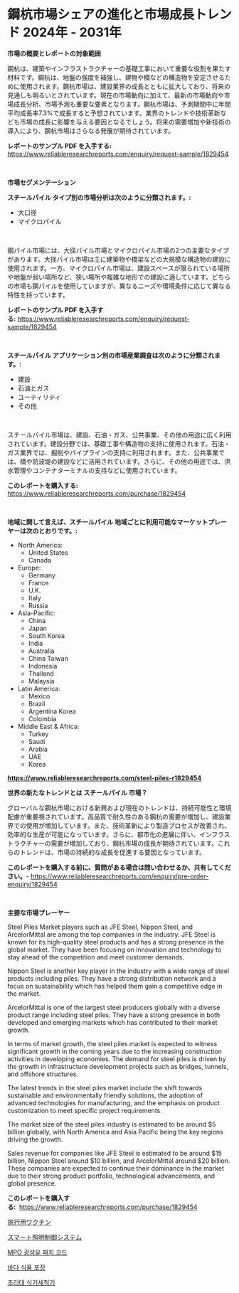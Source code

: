 <p><h1>鋼杭市場シェアの進化と市場成長トレンド 2024年 - 2031年</h1></p><p><strong>市場の概要とレポートの対象範囲</strong></p>
<p><p>鋼杭は、建築やインフラストラクチャーの基礎工事において重要な役割を果たす材料です。鋼杭は、地盤の強度を補強し、建物や橋などの構造物を安定させるために使用されます。鋼杭市場は、建設業界の成長とともに拡大しており、将来の見通しも明るいとされています。現在の市場動向に加えて、最新の市場動向や市場成長分析、市場予測も重要な要素となります。鋼杭市場は、予測期間中に年間平均成長率7.3%で成長すると予想されています。業界のトレンドや技術革新なども市場の成長に影響を与える要因となるでしょう。将来の需要増加や新技術の導入により、鋼杭市場はさらなる発展が期待されています。</p></p>
<p><strong>レポートのサンプル PDF を入手する:</strong> <a href="https://www.reliableresearchreports.com/enquiry/request-sample/1829454">https://www.reliableresearchreports.com/enquiry/request-sample/1829454</a></p>
<p>&nbsp;</p>
<p><strong>市場セグメンテーション</strong></p>
<p><strong>スチールパイル タイプ別の市場分析は次のように分類されます。:</strong></p>
<p><ul><li>大口径</li><li>マイクロパイル</li></ul></p>
<p>&nbsp;</p>
<p><p>鋼パイル市場には、大径パイル市場とマイクロパイル市場の2つの主要なタイプがあります。大径パイル市場は主に建築物や橋梁などの大規模な構造物の建設に使用されます。一方、マイクロパイル市場は、建設スペースが限られている場所や地盤が弱い場所など、狭い場所や複雑な地形での建設に適しています。どちらの市場も鋼パイルを使用していますが、異なるニーズや環境条件に応じて異なる特性を持っています。</p></p>
<p><strong>レポートのサンプル PDF を入手する:</strong>&nbsp;<a href="https://www.reliableresearchreports.com/enquiry/request-sample/1829454">https://www.reliableresearchreports.com/enquiry/request-sample/1829454</a></p>
<p>&nbsp;</p>
<p><strong> スチールパイル アプリケーション別の市場産業調査は次のように分類されます。:</strong></p>
<p><ul><li>建設</li><li>石油とガス</li><li>ユーティリティ</li><li>その他</li></ul></p>
<p>&nbsp;</p>
<p><p>スチールパイル市場は、建設、石油・ガス、公共事業、その他の用途に広く利用されています。建設分野では、基礎工事や構造物の支持に使用されます。石油・ガス業界では、掘削やパイプラインの支持に利用されます。また、公共事業では、橋や防波堤の建設などに活用されています。さらに、その他の用途では、洪水管理やコンテナターミナルの支持などに使用されています。</p></p>
<p><strong>このレポートを購入する:</strong>&nbsp; <a href="https://www.reliableresearchreports.com/purchase/1829454">https://www.reliableresearchreports.com/purchase/1829454</a></p>
<p>&nbsp;</p>
<p><strong>地域に関して言えば、スチールパイル 地域ごとに利用可能なマーケットプレーヤーは次のとおりです。:</strong></p>
<p><ul>
    <li>
        North America:
        <ul>
            <li>United States</li>
            <li>Canada</li>
        </ul>
    </li>
    <li>
        Europe:
        <ul>
            <li>Germany</li>
            <li>France</li>
            <li>U.K.</li>
            <li>Italy</li>
            <li>Russia</li>
        </ul>
    </li>
    <li>
        Asia-Pacific:
        <ul>
            <li>China</li>
            <li>Japan</li>
            <li>South Korea</li>
            <li>India</li>
            <li>Australia</li>
            <li>China Taiwan</li>
            <li>Indonesia</li>
            <li>Thailand</li>
            <li>Malaysia</li>
        </ul>
    </li>
    <li>
        Latin America:
        <ul>
            <li>Mexico</li>
            <li>Brazil</li>
            <li>Argentina Korea</li>
            <li>Colombia</li>
        </ul>
    </li>
    <li>
        Middle East & Africa:
        <ul>
            <li>Turkey</li>
            <li>Saudi</li>
            <li>Arabia</li>
            <li>UAE</li>
            <li>Korea</li>
        </ul>
    </li>
    </ul></p>
<p><strong><a href="https://www.reliableresearchreports.com/steel-piles-r1829454">https://www.reliableresearchreports.com/steel-piles-r1829454</a></strong>&nbsp;</p>
<p><strong>世界の新たなトレンドとは スチールパイル 市場？</strong></p>
<p><p>グローバルな鋼杭市場における新興および現在のトレンドは、持続可能性と環境配慮が重要視されています。高品質で耐久性のある鋼杭の需要が増加し、建設業界での使用が増加しています。また、技術革新により製造プロセスが改善され、効率的な生産が可能になっています。さらに、都市化の進展に伴い、インフラストラクチャーの需要が増加しており、鋼杭市場の成長が期待されています。これらのトレンドは、市場の持続的な成長を促進する要因となっています。</p></p>
<p><strong>このレポートを購入する前に、質問がある場合は問い合わせるか、共有してください。</strong>- <a href="https://www.reliableresearchreports.com/enquiry/pre-order-enquiry/1829454">https://www.reliableresearchreports.com/enquiry/pre-order-enquiry/1829454</a></p>
<p>&nbsp;</p>
<p><strong>主要な市場プレーヤー</strong></p>
<p><p>Steel Piles Market players such as JFE Steel, Nippon Steel, and ArcelorMittal are among the top companies in the industry. JFE Steel is known for its high-quality steel products and has a strong presence in the global market. They have been focusing on innovation and technology to stay ahead of the competition and meet customer demands.</p><p>Nippon Steel is another key player in the industry with a wide range of steel products including piles. They have a strong distribution network and a focus on sustainability which has helped them gain a competitive edge in the market.</p><p>ArcelorMittal is one of the largest steel producers globally with a diverse product range including steel piles. They have a strong presence in both developed and emerging markets which has contributed to their market growth.</p><p>In terms of market growth, the steel piles market is expected to witness significant growth in the coming years due to the increasing construction activities in developing economies. The demand for steel piles is driven by the growth in infrastructure development projects such as bridges, tunnels, and offshore structures.</p><p>The latest trends in the steel piles market include the shift towards sustainable and environmentally friendly solutions, the adoption of advanced technologies for manufacturing, and the emphasis on product customization to meet specific project requirements.</p><p>The market size of the steel piles industry is estimated to be around $5 billion globally, with North America and Asia Pacific being the key regions driving the growth. </p><p>Sales revenue for companies like JFE Steel is estimated to be around $15 billion, Nippon Steel around $10 billion, and ArcelorMittal around $20 billion. These companies are expected to continue their dominance in the market due to their strong product portfolio, technological advancements, and global presence.</p></p>
<p><strong>このレポートを購入する:</strong>&nbsp;&nbsp;<a href="https://www.reliableresearchreports.com/purchase/1829454">https://www.reliableresearchreports.com/purchase/1829454</a></p>
<p><p><a href="https://github.com/oqoeusbvpadwjs08/Market-Research-Report-List-1/blob/main/569271132643.md">旅行用ワクチン</a></p><p><a href="https://medium.com/@jacksonwiza1924/%E3%82%B9%E3%83%9E%E3%83%BC%E3%83%88%E7%85%A7%E6%98%8E%E5%88%B6%E5%BE%A1%E3%82%B7%E3%82%B9%E3%83%86%E3%83%A0%E3%81%AE%E5%B8%82%E5%A0%B4%E5%88%86%E6%9E%90-%E3%81%9D%E3%81%AEcagr-%E5%B8%82%E5%A0%B4%E3%82%BB%E3%82%B0%E3%83%A1%E3%83%B3%E3%83%86%E3%83%BC%E3%82%B7%E3%83%A7%E3%83%B3-%E3%81%8A%E3%82%88%E3%81%B3%E3%82%B0%E3%83%AD%E3%83%BC%E3%83%90%E3%83%AB%E7%94%A3%E6%A5%AD%E6%A6%82%E6%B3%81-92fe44f31d66">スマート照明制御システム</a></p><p><a href="https://github.com/sougarounis/Market-Research-Report-List-3/blob/main/650879329664.md">MPO 광섬유 패치 코드</a></p><p><a href="https://medium.com/@emmettsaynford43546/%ED%95%B4%EC%82%B0%EB%AC%BC-%ED%8F%AC%EC%9E%A5-%EC%8B%9C%EC%9E%A5-%EB%B3%B4%EA%B3%A0%EC%84%9C%EB%8A%94-%EC%9D%B4-%EC%8B%9C%EC%9E%A5%EC%9D%98-%EC%B5%9C%EC%8B%A0-%EB%8F%99%ED%96%A5%EA%B3%BC-%EC%84%B1%EC%9E%A5-%EA%B8%B0%ED%9A%8C%EB%A5%BC-%EB%B3%B4%EC%97%AC%EC%A4%8D%EB%8B%88%EB%8B%A4-58efafea0e13">바다 식품 포장</a></p><p><a href="https://medium.com/@cierrahayes645/%EC%B9%B4%EC%9A%B4%ED%84%B0%ED%83%91-%EC%8B%9D%EA%B8%B0%EC%84%B8%EC%B2%99%EA%B8%B0-%EC%8B%9C%EC%9E%A5-%EA%B2%BD%EC%9F%81-%EB%B6%84%EC%84%9D-%EC%8B%9C%EC%9E%A5-%ED%8A%B8%EB%A0%8C%EB%93%9C-%EB%B0%8F-2031%EB%85%84%EA%B9%8C%EC%A7%80%EC%9D%98-%EC%98%88%EC%B8%A1-51552bdae049">조리대 식기세척기</a></p></p>